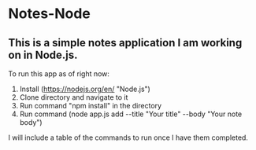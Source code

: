 # Notes-Node

## This is a simple notes application I am working on in Node.js.

To run this app as of right now:
1. Install (https://nodejs.org/en/ "Node.js")
2. Clone directory and navigate to it
3. Run command "npm install" in the directory
4. Run command (node app.js add --title "Your title" --body "Your note body")

I will include a table of the commands to run once I have them completed.
